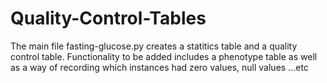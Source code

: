 # Quality-Control-Tables

The main file fasting-glucose.py creates a statitics table and a quality control table. Functionality to be added includes 
a phenotype table as well as a way of recording which instances had zero values, null values ...etc
